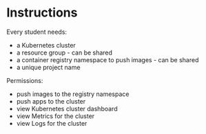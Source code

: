 # Instructions

Every student needs:
* a Kubernetes cluster
* a resource group - can be shared
* a container registry namespace to push images - can be shared
* a unique project name

Permissions:
* push images to the registry namespace
* push apps to the cluster
* view Kubernetes cluster dashboard
* view Metrics for the cluster
* view Logs for the cluster


